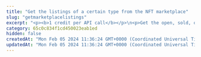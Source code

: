 ```yaml
---
title: "Get the listings of a certain type from the NFT marketplace"
slug: "getmarketplacelistings"
excerpt: "<p><b>1 credit per API call</b></p>\n<p>Get the open, sold, or cancelled listings from the NFT marketplace.</p>\n<p>This API is supported for the following blockchains:</p>\n<ul>\n<li>Celo</li>\n<li>Ethereum</li>\n<li>Polygon</li>\n<li>Solana (in <b>alpha</b>)</li>\n</ul>"
category: 65c0c834f1cd450023eab1ed
hidden: false
createdAt: "Mon Feb 05 2024 11:36:24 GMT+0000 (Coordinated Universal Time)"
updatedAt: "Mon Feb 05 2024 11:36:24 GMT+0000 (Coordinated Universal Time)"
---
```

